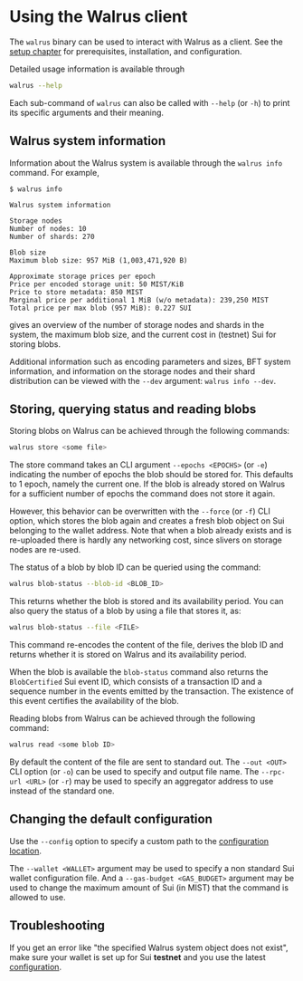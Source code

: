 # Using the Walrus client

The `walrus` binary can be used to interact with Walrus as a client. See the [setup
chapter](./setup.md) for prerequisites, installation, and configuration.

Detailed usage information is available through

```sh
walrus --help
```

Each sub-command of `walrus` can also be called with `--help` (or `-h`) to print its specific
arguments and their meaning.

## Walrus system information

Information about the Walrus system is available through the `walrus info` command. For example,

```console
$ walrus info

Walrus system information

Storage nodes
Number of nodes: 10
Number of shards: 270

Blob size
Maximum blob size: 957 MiB (1,003,471,920 B)

Approximate storage prices per epoch
Price per encoded storage unit: 50 MIST/KiB
Price to store metadata: 850 MIST
Marginal price per additional 1 MiB (w/o metadata): 239,250 MIST
Total price per max blob (957 MiB): 0.227 SUI
```

gives an overview of the number of storage nodes and shards in the system, the maximum blob size,
and the current cost in (testnet) Sui for storing blobs.

Additional information such as encoding parameters and sizes, BFT system information, and
information on the storage nodes and their shard distribution can be viewed with the `--dev`
argument: `walrus info --dev`.

## Storing, querying status and reading blobs

Storing blobs on Walrus can be achieved through the following commands:

```sh
walrus store <some file>
```

The store command takes an CLI argument `--epochs <EPOCHS>` (or `-e`) indicating the number of
epochs the blob should be stored for. This defaults to 1 epoch, namely the current one. If the blob
is already stored on Walrus for a sufficient number of epochs the command does not store it again.

However, this behavior can be overwritten with the `--force` (or `-f`) CLI option, which stores
the blob again and creates a fresh blob object on Sui belonging to the wallet address. Note that
when a blob already exists and is re-uploaded there is hardly any networking cost, since slivers
on storage nodes are re-used.

The status of a blob by blob ID can be queried using the command:

```sh
walrus blob-status --blob-id <BLOB_ID>
```

This returns whether the blob is stored and its availability period. You can also query the
status of a blob by using a file that stores it, as:

```sh
walrus blob-status --file <FILE>
```

This command re-encodes the content of the file, derives the blob ID and returns whether it
is stored on Walrus and its availability period.

When the blob is available the `blob-status` command also returns the `BlobCertified` Sui event ID,
which consists of a transaction ID and a sequence number in the events emitted by the transaction.
The existence of this event certifies the availability of the blob.

Reading blobs from Walrus can be achieved through the following command:

```sh
walrus read <some blob ID>
```

By default the content of the file are sent to standard out. The `--out <OUT>` CLI option (or `-o`)
can be used to specify and output file name. The `--rpc-url <URL>` (or `-r`) may be used to specify
an aggregator address to use instead of the standard one.

## Changing the default configuration

Use the `--config` option to specify a custom path to the
[configuration location](../usage/configuration.html#configuration-file).

The
`--wallet <WALLET>` argument may be used to specify a non standard Sui wallet configuration file.
And a `--gas-budget <GAS_BUDGET>` argument may be used to change the maximum amount of Sui (in MIST)
that the command is allowed to use.

## Troubleshooting

If you get an error like "the specified Walrus system object does not exist", make sure your wallet
is set up for Sui **testnet** and you use the latest [configuration](./configuration.md).
